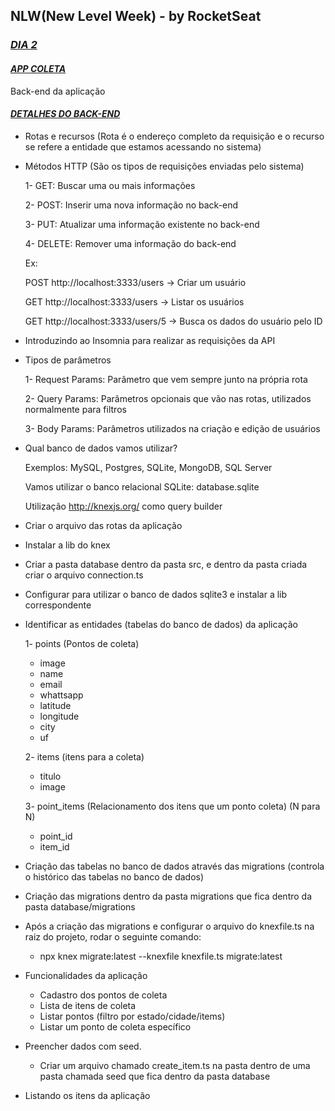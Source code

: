## **NLW(New Level Week) - by RocketSeat**

### <u>***DIA 2***</u>



#### ***<u>APP COLETA</u>***

Back-end da aplicação



#### ***<u>DETALHES DO BACK-END</u>***

 - Rotas e recursos (Rota é o endereço completo da requisição e o recurso se refere a entidade que estamos acessando no sistema)

 - Métodos HTTP (São os tipos de requisições enviadas pelo sistema)

   1- GET: Buscar uma ou mais informações

   2- POST: Inserir uma nova informação no back-end

   3- PUT: Atualizar uma informação existente no back-end

   4- DELETE: Remover uma informação do back-end

   Ex:

   POST http://localhost:3333/users  -> Criar um usuário	

   GET  http://localhost:3333/users   -> Listar os usuários

   GET http://localhost:3333/users/5 -> Busca os dados do usuário pelo ID

 - Introduzindo ao Insomnia para realizar as requisições da API

 - Tipos de parâmetros 

   1- Request Params: Parâmetro que vem sempre junto na própria rota

   2- Query Params: Parâmetros opcionais que vão nas rotas, utilizados normalmente para filtros

   3- Body Params: Parâmetros utilizados na criação e edição de usuários

 - Qual banco de dados vamos utilizar?

   Exemplos: MySQL, Postgres, SQLite, MongoDB, SQL Server

   Vamos utilizar o banco relacional SQLite: database.sqlite

   Utilização http://knexjs.org/ como query builder

 - Criar o arquivo das rotas da aplicação

 - Instalar a lib do knex

 - Criar a pasta database dentro da pasta src, e dentro da pasta criada criar o arquivo connection.ts

 - Configurar para utilizar o banco de dados sqlite3 e instalar a lib correspondente 

 - Identificar as entidades (tabelas do banco de dados) da aplicação

   1- points (Pontos de coleta)

   	- image
   	- name
   	- email
   	- whattsapp
   	- latitude
   	- longitude
   	- city
   	- uf

   2- items (itens para a coleta)

   	- titulo
   	- image

   3- point_items (Relacionamento dos itens que um ponto coleta) (N para N)

   	- point_id
   	- item_id

- Criação das tabelas no banco de dados através das migrations (controla o histórico das tabelas no banco de dados)

- Criação das migrations dentro da pasta migrations que fica dentro da pasta database/migrations

- Após a criação das migrations e configurar o arquivo do knexfile.ts na raiz do projeto, rodar o seguinte comando: 

  - npx knex migrate:latest --knexfile knexfile.ts migrate:latest

- Funcionalidades da aplicação

  - Cadastro dos pontos de coleta
  - Lista de itens de coleta
  -  Listar pontos (filtro por estado/cidade/items)
  - Listar um ponto de coleta específico

- Preencher dados com seed.

  - Criar um arquivo chamado create_item.ts na pasta dentro de uma pasta chamada seed que fica dentro da pasta database

- Listando os itens da aplicação